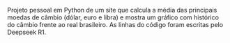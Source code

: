 Projeto pessoal em Python de um site que calcula a média das principais moedas de câmbio (dólar, euro e libra) e mostra um gráfico com histórico do câmbio frente ao real brasileiro.
As linhas do código foram escritas pelo Deepseek R1.
